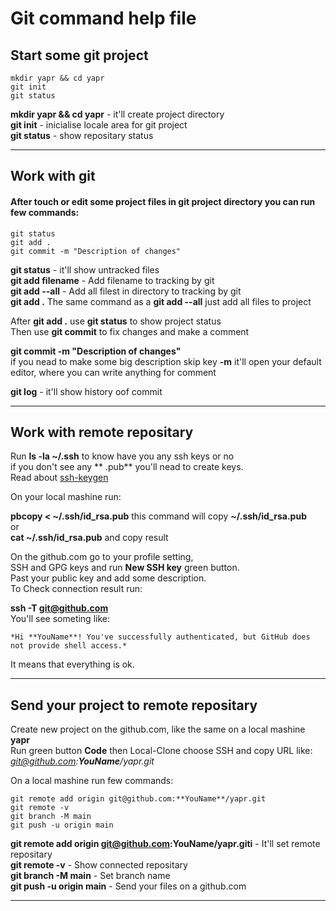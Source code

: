 
# Git command help file

## Start some git project


```
mkdir yapr && cd yapr  
git init  
git status 
```
**mkdir yapr && cd yapr** -  it'll create project directory  
**git init** - inicialise locale area for git project  
**git status** - show repositary status  

---

## Work with git 

#### After touch or edit some project files in git project directory you can run few commands:<br>

```
git status
git add .
git commit -m "Description of changes"
```
**git status** -  it'll show untracked files  
**git add filename** - Add filename to tracking by git  
**git add --all** - Add all filest in directory to  tracking by git  
**git add .** The same command as a **git add --all** just add all files to project  


After **git add .** use  **git status** to show project status  
Then use **git commit** to fix changes and make a comment  

**git commit -m "Description of changes"**  
if you nead to make some big description skip key **-m** it'll open your default editor, where you can write anything for comment  

**git log** - it'll show history oof commit  


---

## Work with remote repositary

Run **ls -la ~/.ssh** to know have you any ssh keys or no  
if you don't see any ** .pub** you'll nead to create keys.  
Read about [ssh-keygen](https://docs.github.com/ru/authentication/connecting-to-github-with-ssh/generating-a-new-ssh-key-and-adding-it-to-the-ssh-agent)  


On your local mashine run:  

**pbcopy < ~/.ssh/id_rsa.pub** this command will copy **~/.ssh/id_rsa.pub**  
or  
**cat  ~/.ssh/id_rsa.pub** and copy result  

On the github.com go to your profile setting,  
SSH and GPG keys and run **New SSH key** green button.  
Past your public key and add some description.  
To Check connection result run: <br>

**ssh -T git@github.com**  
You'll see someting like: 
```
*Hi **YouName**! You've successfully authenticated, but GitHub does not provide shell access.*  
```
It means that everything is ok.

---

## Send your project to remote repositary
Create new project on the github.com, like the same on a local mashine **yapr**  
Run green button **Code** then Local-Clone choose SSH and copy URL like:  
*git@github.com:**YouName**/yapr.git*  

On a local mashine run few commands:  
```
git remote add origin git@github.com:**YouName**/yapr.git 
git remote -v  
git branch -M main 
git push -u origin main 
```


**git remote add origin git@github.com:YouName/yapr.giti** - It'll set remote repositary  
**git remote -v** - Show connected repositary  
**git branch -M main** - Set branch name  
**git push -u origin main** - Send your files on a github.com  

---



